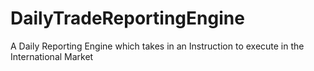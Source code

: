 # DailyTradeReportingEngine
A Daily Reporting Engine which takes in an Instruction to execute in the International Market
